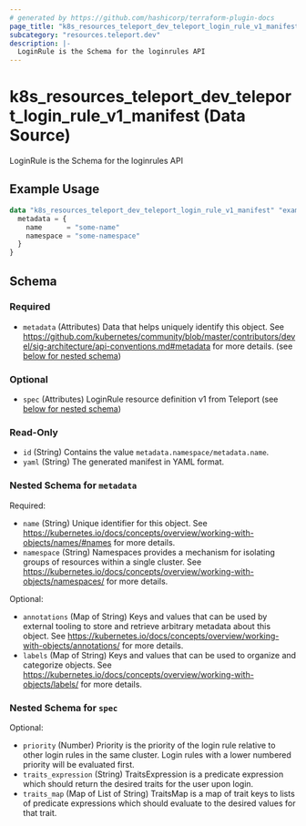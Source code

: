 ```yaml
---
# generated by https://github.com/hashicorp/terraform-plugin-docs
page_title: "k8s_resources_teleport_dev_teleport_login_rule_v1_manifest Data Source - terraform-provider-k8s"
subcategory: "resources.teleport.dev"
description: |-
  LoginRule is the Schema for the loginrules API
---
```


# k8s_resources_teleport_dev_teleport_login_rule_v1_manifest (Data Source)

LoginRule is the Schema for the loginrules API

## Example Usage

```terraform
data "k8s_resources_teleport_dev_teleport_login_rule_v1_manifest" "example" {
  metadata = {
    name      = "some-name"
    namespace = "some-namespace"
  }
}
```

<!-- schema generated by tfplugindocs -->
## Schema

### Required

- `metadata` (Attributes) Data that helps uniquely identify this object. See https://github.com/kubernetes/community/blob/master/contributors/devel/sig-architecture/api-conventions.md#metadata for more details. (see [below for nested schema](#nestedatt--metadata))

### Optional

- `spec` (Attributes) LoginRule resource definition v1 from Teleport (see [below for nested schema](#nestedatt--spec))

### Read-Only

- `id` (String) Contains the value `metadata.namespace/metadata.name`.
- `yaml` (String) The generated manifest in YAML format.

<a id="nestedatt--metadata"></a>
### Nested Schema for `metadata`

Required:

- `name` (String) Unique identifier for this object. See https://kubernetes.io/docs/concepts/overview/working-with-objects/names/#names for more details.
- `namespace` (String) Namespaces provides a mechanism for isolating groups of resources within a single cluster. See https://kubernetes.io/docs/concepts/overview/working-with-objects/namespaces/ for more details.

Optional:

- `annotations` (Map of String) Keys and values that can be used by external tooling to store and retrieve arbitrary metadata about this object. See https://kubernetes.io/docs/concepts/overview/working-with-objects/annotations/ for more details.
- `labels` (Map of String) Keys and values that can be used to organize and categorize objects. See https://kubernetes.io/docs/concepts/overview/working-with-objects/labels/ for more details.


<a id="nestedatt--spec"></a>
### Nested Schema for `spec`

Optional:

- `priority` (Number) Priority is the priority of the login rule relative to other login rules in the same cluster. Login rules with a lower numbered priority will be evaluated first.
- `traits_expression` (String) TraitsExpression is a predicate expression which should return the desired traits for the user upon login.
- `traits_map` (Map of List of String) TraitsMap is a map of trait keys to lists of predicate expressions which should evaluate to the desired values for that trait.
